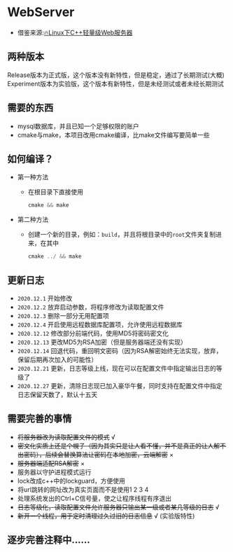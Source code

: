 WebServer
========
* 借鉴来源:[:fire:Linux下C++轻量级Web服务器](https://github.com/qinguoyi/TinyWebServer)

两种版本
--------
Release版本为正式版，这个版本没有新特性，但是稳定，通过了长期测试(大概)
Experiment版本为实验版，这个版本有新特性，但是未经测试或者未经长期测试

需要的东西
--------

* mysql数据库，并且已知一个足够权限的账户
* cmake与make，本项目改用cmake编译，比make文件编写要简单一些

如何编译？
--------

* 第一种方法
    - 在根目录下直接使用
        ```C++
        cmake && make
        ```

* 第二种方法
    - 创建一个新的目录，例如：`build`，并且将根目录中的`root`文件夹复制进来，在其中
        ```C++
        cmake ../ && make
        ```

更新日志
-------

- `2020.12.1` 开始修改
- `2020.12.2` 放弃启动参数，将程序修改为读取配置文件
- `2020.12.3` 删除一部分无用配置项
- `2020.12.4` 开启使用远程数据库配置项，允许使用远程数据库
- `2020.12.12` 修改部分前端代码，使用MD5将密码密文化
- `2020.12.13` 更改MD5为RSA加密（但是服务器端还没有实现）
- `2020.12.14` 回退代码，重回明文密码（因为RSA解密始终无法实现，放弃，保留后期再次加入的可能性）
- `2020.12.21` 更新，日志等级上线，现在可以在配置文件中指定输出日志的等级了
- `2020.12.27` 更新，清除日志现已加入豪华午餐，同时支持在配置文件中指定日志保留天数了，默认十五天

需要完善的事情
-------

* ~~将服务器改为读取配置文件的模式~~   √
* ~~密文化实质上还是个幌子（因为其实只是让人看不懂，并不是真正的让人解不出密码），后续会替换算法让密码在本地加密，云端解密~~   ×
* ~~服务器端适配RSA解密~~   ×
* 服务器以守护进程模式运行
* lock改成c++中的lockguard，方便使用
* 将url跳转的网址改为真实页面而不是使用1 2 3 4
* 处理系统发出的Ctrl+C信号量，使之让程序线程有序退出
* ~~日志等级化，读取配置文件允许服务器只输出某一级或者某几等级的日志~~ √
* ~~新开一个线程，用于定时清理过久过旧的日志信息~~ √  (实验版特性)

## 逐步完善注释中......